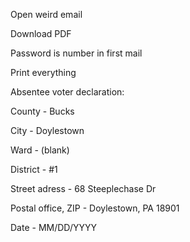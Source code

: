 Open weird email

Download PDF

Password is number in first mail

Print everything

Absentee voter declaration:

County - Bucks

City - Doylestown

Ward - (blank)

District - #1

Street adress - 68 Steeplechase Dr

Postal office, ZIP - Doylestown, PA 18901

Date - MM/DD/YYYY



